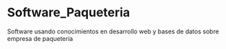 # Software_Paqueteria
Software usando conocimientos en desarrollo web y bases de datos sobre empresa de paqueteria
